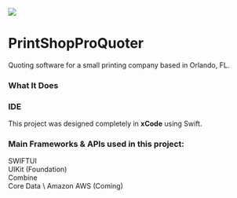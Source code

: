 
![](https://user-images.githubusercontent.com/49104738/76046548-2ad5a400-5f2e-11ea-9886-612eca459b4e.jpg)
# PrintShopProQuoter
Quoting software for a small printing company based in Orlando, FL. 


### What It Does


### IDE
This project was designed completely in **xCode** using Swift. 

### Main Frameworks & APIs used in this project:

SWIFTUI \
UIKit (Foundation)\
Combine \
Core Data \ 
Amazon AWS (Coming) 

